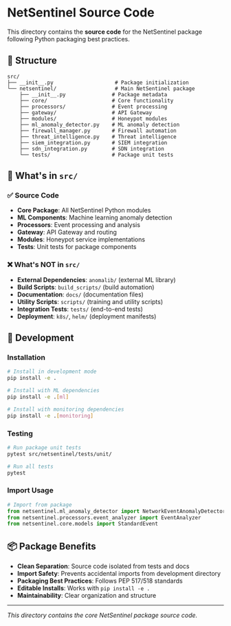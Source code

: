 # NetSentinel Source Code

This directory contains the **source code** for the NetSentinel package following Python packaging best practices.

## 📁 **Structure**

```
src/
├── __init__.py                    # Package initialization
└── netsentinel/                   # Main NetSentinel package
    ├── __init__.py               # Package metadata
    ├── core/                     # Core functionality
    ├── processors/               # Event processing
    ├── gateway/                  # API Gateway
    ├── modules/                  # Honeypot modules
    ├── ml_anomaly_detector.py    # ML anomaly detection
    ├── firewall_manager.py       # Firewall automation
    ├── threat_intelligence.py    # Threat intelligence
    ├── siem_integration.py       # SIEM integration
    ├── sdn_integration.py        # SDN integration
    └── tests/                    # Package unit tests
```

## 🎯 **What's in `src/`**

### **✅ Source Code**
- **Core Package**: All NetSentinel Python modules
- **ML Components**: Machine learning anomaly detection
- **Processors**: Event processing and analysis
- **Gateway**: API Gateway and routing
- **Modules**: Honeypot service implementations
- **Tests**: Unit tests for package components

### **❌ What's NOT in `src/`**
- **External Dependencies**: `anomalib/` (external ML library)
- **Build Scripts**: `build_scripts/` (build automation)
- **Documentation**: `docs/` (documentation files)
- **Utility Scripts**: `scripts/` (training and utility scripts)
- **Integration Tests**: `tests/` (end-to-end tests)
- **Deployment**: `k8s/`, `helm/` (deployment manifests)

## 🚀 **Development**

### **Installation**
```bash
# Install in development mode
pip install -e .

# Install with ML dependencies
pip install -e .[ml]

# Install with monitoring dependencies
pip install -e .[monitoring]
```

### **Testing**
```bash
# Run package unit tests
pytest src/netsentinel/tests/unit/

# Run all tests
pytest
```

### **Import Usage**
```python
# Import from package
from netsentinel.ml_anomaly_detector import NetworkEventAnomalyDetector
from netsentinel.processors.event_analyzer import EventAnalyzer
from netsentinel.core.models import StandardEvent
```

## 📦 **Package Benefits**

- **Clean Separation**: Source code isolated from tests and docs
- **Import Safety**: Prevents accidental imports from development directory
- **Packaging Best Practices**: Follows PEP 517/518 standards
- **Editable Installs**: Works with `pip install -e .`
- **Maintainability**: Clear organization and structure

---

*This directory contains the core NetSentinel package source code.*
